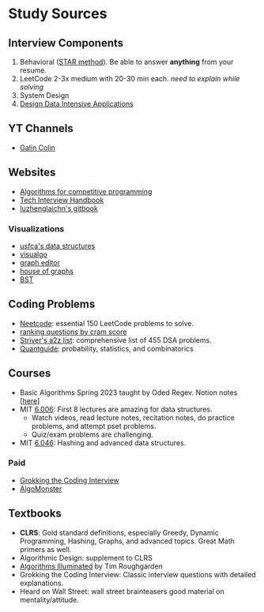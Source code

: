 # Study Sources

## Interview Components

1. Behavioral ([STAR method](https://capd.mit.edu/resources/the-star-method-for-behavioral-interviews/)). Be able to answer **anything** from your resume.
2. LeetCode 2-3x medium with 20-30 min each. *need to explain while solving*
3. System Design
4. [Design Data Intensive Applications](https://github.com/lafengnan/ebooks-1/blob/master/Designing%20Data%20Intensive%20Applications.pdf)

## YT Channels

- [Galin Colin](https://www.youtube.com/@ColinGalen)

## Websites

- [Algorithms for competitive programming](https://cp-algorithms.com/)
- [Tech Interview Handbook](https://www.techinterviewhandbook.org/coding-interview-study-plan/)
- [Iuzhenglaichn's gitbook](https://liuzhenglaichn.gitbook.io/algorithm)

### Visualizations

- [usfca's data structures](https://www.cs.usfca.edu/~galles/visualization/Algorithms.html)
- [visualgo](https://visualgo.net/en)
- [graph editor](https://csacademy.com/app/graph_editor/)
- [house of graphs](https://houseofgraphs.org/)
- [BST](https://codepen.io/mit6006/pen/NOWddZ)

## Coding Problems

- [Neetcode](https://neetcode.io/roadmap): essential 150 LeetCode problems to solve.
- [ranking questions by cram score](https://jeremyaguilon.me/blog/ranking_interview_questions_by_cram_score)
- [Striver's a2z list](https://takeuforward.org/strivers-a2z-dsa-course/strivers-a2z-dsa-course-sheet-2/): comprehensive list of 455 DSA problems.
- [Quantguide](https://www.quantguide.io/playlist/top50): probability, statistics, and combinatorics

## Courses

- Basic Algorithms Spring 2023 taught by Oded Regev. Notion notes [[here]](https://masdranif.notion.site/Basic-Algorithms-Spring-23-0fdc855b62e94371884c19aca4354412)
- MIT [6.006](https://ocw.mit.edu/courses/6-006-introduction-to-algorithms-spring-2020/): First 8 lectures are amazing for data structures.
  - Watch videos, read lecture notes, recitation notes, do practice problems, and attempt pset problems.
  - Quiz/exam problems are challenging.
- MIT [6.046](https://ocw.mit.edu/courses/6-046j-design-and-analysis-of-algorithms-spring-2015/): Hashing and advanced data structures.

### Paid

- [Grokking the Coding Interview](https://www.educative.io/courses/grokking-coding-interview-patterns-python)
- [AlgoMonster](https://algo.monster/evaluator)

## Textbooks

- **CLRS**: Gold standard definitions, especially Greedy, Dynamic Programming, Hashing, Graphs, and advanced topics. Great Math primers as well.
- Algorithmic Design: supplement to CLRS
- [Algorithms Illuminated](https://www.algorithmsilluminated.org/) by Tim Roughgarden
- Grokking the Coding Interview: Classic interview questions with detailed explanations.
- Heard on Wall Street: wall street brainteasers good material on mentality/attitude.
